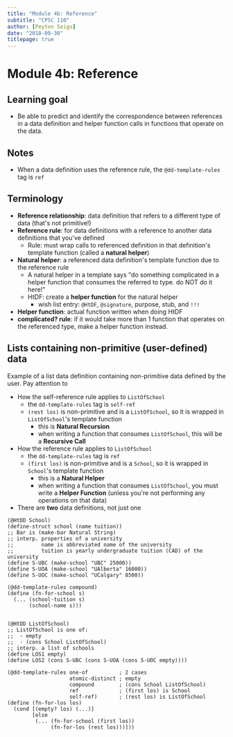```yaml
---
title: "Module 4b: Reference"
subtitle: "CPSC 110"
author: [Peyton Seigo]
date: "2018-09-30"
titlepage: true
---
```


# Module 4b: Reference

## Learning goal

- Be able to predict and identify the correspondence between references in a data definition and helper function calls in functions that operate on the data.

## Notes

- When a data definition uses the reference rule, the `@dd-template-rules` tag is `ref`

## Terminology

- **Reference relationship**: data definition that refers to a different type of data (that's not primitive!)
- **Reference rule**: for data definitions with a reference to another data definitions that you've defined
  - Rule: must wrap calls to referenced definition in that definition's template function (called a **natural helper**)
- **Natural helper**: a referenced data definition's template function due to the reference rule
  - A natural helper in a template says "do something complicated in a helper function that consumes the referred to type. do NOT do it here!"
  - HtDF: create a **helper function** for the natural helper
    - wish list entry: `@HtDF`, `@signature`, purpose, stub, and `!!!`
- **Helper function**: actual function written when doing HtDF
- **complicated? rule**: if it would take more than 1 function that operates on the referenced type, make a helper function instead.

## Lists containing non-primitive (user-defined) data

Example of a list data definition containing non-primitive data defined by the user. Pay attention to

- How the self-reference rule applies to `ListOfSchool`
  - the `dd-template-rules` tag is `self-ref`
  - `(rest los)` is non-primitive and is a `ListOfSchool`, so it is wrapped in `ListOfSchool`'s template function
    - this is **Natural Recursion**
    - when writing a function that consumes `ListOfSchool`, this will be a **Recursive Call**
- How the reference rule applies to `ListOfSchool`
  - the `dd-template-rules` tag is `ref`
  - `(first los)` is non-primitive and is a `School`, so it is wrapped in `School`'s template function
    - this is a **Natural Helper**
    - when writing a function that consumes `ListOfSchool`, you must write a **Helper Function** (unless you're not performing any operations on that data)
- There are **two** data definitions, not just one

```racket
(@HtDD School)
(define-struct school (name tuition))
;; Bar is (make-bar Natural String)
;; interp. properties of a university
;;         name is abbreviated name of the university
;;         tuition is yearly undergraduate tuition (CAD) of the university
(define S-UBC (make-school "UBC" 25000))
(define S-UOA (make-school "UAlberta" 16000))
(define S-UOC (make-school "UCalgary" 8500))

(@dd-template-rules compound)
(define (fn-for-school s)
  (... (school-tuition s)
       (school-name s)))


(@HtDD ListOfSchool)
;; ListOfSchool is one of:
;;  - empty
;;  - (cons School ListOfSchool)
;; interp. a list of schools
(define LOS1 empty)
(define LOS2 (cons S-UBC (cons S-UOA (cons S-UOC empty))))

(@dd-template-rules one-of          ; 2 cases
                    atomic-distinct ; empty
                    compound        ; (cons School ListOfSchool)
                    ref             ; (first los) is School
                    self-ref)       ; (rest los) is ListOfSchool
(define (fn-for-los los)
  (cond [(empty? los) (...)]
        [else
         (... (fn-for-school (first los))
              (fn-for-los (rest los)))]))
```
